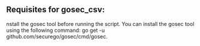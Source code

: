 ## Requisites for gosec_csv:
nstall the gosec tool before running the script. You can install the gosec tool using the following command: go get -u github.com/securego/gosec/cmd/gosec.

